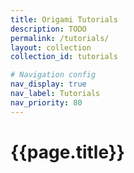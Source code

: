 ```yaml
---
title: Origami Tutorials
description: TODO
permalink: /tutorials/
layout: collection
collection_id: tutorials

# Navigation config
nav_display: true
nav_label: Tutorials
nav_priority: 80
---
```



# {{page.title}}
